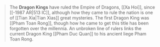 > The **Dragon Kings** have ruled the Empire of Dragons, [[Xa Hoi]], since [[-1987 AR|513 IC]], although how they came to rule the nation is one of [[Tian Xia|Tian Xias]] great mysteries. The first Dragon King was [[Pham Toan Rong]], though how he came to get this title has been forgotten over the millennia. An unbroken line of rulers links the current Dragon King [[Pham Duc Quan]] to his ancient liege Pham Toan Rong.








